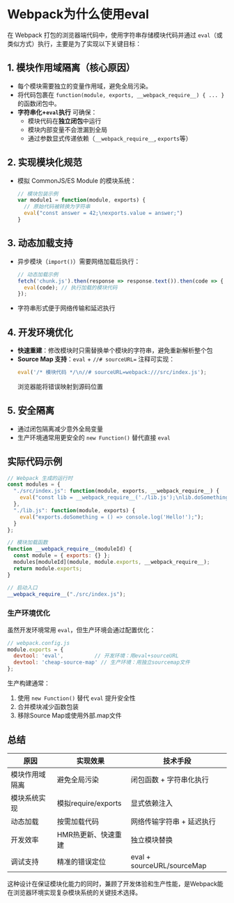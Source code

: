 # Webpack为什么使用eval
在 Webpack 打包的浏览器端代码中，使用字符串存储模块代码并通过 `eval`（或类似方式）执行，主要是为了实现以下关键目标：

## 1. **模块作用域隔离（核心原因）**
- 每个模块需要独立的变量作用域，避免全局污染。
- 将代码包裹在 `function(module, exports, __webpack_require__) { ... }` 的函数闭包中。
- **字符串化+`eval`执行** 可确保：
    - 模块代码在**独立闭包**中运行
    - 模块内部变量不会泄漏到全局
    - 通过参数显式传递依赖（`__webpack_require__`, `exports`等）

## 2. **实现模块化规范**
- 模拟 CommonJS/ES Module 的模块系统：
  ```js
  // 模块包装示例
  var module1 = function(module, exports) {
    // 原始代码被转换为字符串
    eval("const answer = 42;\nexports.value = answer;")
  }
  ```

## 3. **动态加载支持**
- 异步模块（`import()`）需要网络加载后执行：
  ```js
  // 动态加载示例
  fetch('chunk.js').then(response => response.text()).then(code => {
    eval(code); // 执行加载的模块代码
  });
  ```
- 字符串形式便于网络传输和延迟执行

## 4. **开发环境优化**
- **快速重建**：修改模块时只需替换单个模块的字符串，避免重新解析整个包
- **Source Map 支持**：`eval` + `//# sourceURL=` 注释可实现：
  ```js
  eval('/* 模块代码 */\n//# sourceURL=webpack:///src/index.js');
  ```
  浏览器能将错误映射到源码位置

## 5. **安全隔离**
- 通过闭包隔离减少意外全局变量
- 生产环境通常用更安全的 `new Function()` 替代直接 `eval`

## 实际代码示例
```js
// Webpack 生成的运行时
const modules = {
  "./src/index.js": function(module, exports, __webpack_require__) {
    eval("const lib = __webpack_require__('./lib.js');\nlib.doSomething();");
  },
  "./lib.js": function(module, exports) {
    eval("exports.doSomething = () => console.log('Hello!');");
  }
};

// 模块加载函数
function __webpack_require__(moduleId) {
  const module = { exports: {} };
  modules[moduleId](module, module.exports, __webpack_require__);
  return module.exports;
}

// 启动入口
__webpack_require__("./src/index.js");
```

### 生产环境优化
虽然开发环境常用 `eval`，但生产环境会通过配置优化：
```js
// webpack.config.js
module.exports = {
  devtool: 'eval',          // 开发环境：用eval+sourceURL
  devtool: 'cheap-source-map' // 生产环境：用独立sourcemap文件
};
```
生产构建通常：
1. 使用 `new Function()` 替代 `eval` 提升安全性
2. 合并模块减少函数包装
3. 移除Source Map或使用外部.map文件

## 总结
| 原因      | 实现效果              | 技术手段                       |
|---------|-------------------|----------------------------|
| 模块作用域隔离 | 避免全局污染            | 闭包函数 + 字符串化执行              |
| 模块系统实现  | 模拟require/exports | 显式依赖注入                     |
| 动态加载    | 按需加载代码            | 网络传输字符串 + 延迟执行             |
| 开发效率    | HMR热更新、快速重建       | 独立模块替换                     |
| 调试支持    | 精准的错误定位           | eval + sourceURL/sourceMap |

这种设计在保证模块化能力的同时，兼顾了开发体验和生产性能，是Webpack能在浏览器环境实现复杂模块系统的关键技术选择。
